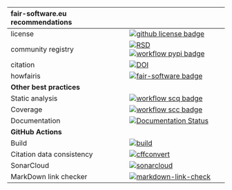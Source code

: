 | fair-software.eu recommendations | |
| :-- | :--  |
| license                      | [![github license badge](https://img.shields.io/github/license/dianna-ai/dianna)](https://github.com/dianna-ai/dianna) |
| community registry           | [![RSD](https://img.shields.io/badge/rsd-dianna-00a3e3.svg)](https://www.research-software.nl/software/dianna) [![workflow pypi badge](https://img.shields.io/pypi/v/dianna.svg?colorB=blue)](https://pypi.python.org/project/dianna/) |
| citation                     | [![DOI](https://zenodo.org/badge/DOI/10.5281/zenodo.5592606.svg)](https://doi.org/10.5281/zenodo.5592606) |
| howfairis                          | [![fair-software badge](https://img.shields.io/badge/fair--software.eu-%E2%97%8F%20%20%E2%97%8F%20%20%E2%97%8F%20%20%E2%97%8F%20%20%E2%97%8B-yellow)](https://fair-software.eu) |
| **Other best practices**           | &nbsp; |
| Static analysis                    | [![workflow scq badge](https://sonarcloud.io/api/project_badges/measure?project=dianna-ai_dianna&metric=alert_status)](https://sonarcloud.io/dashboard?id=dianna-ai_dianna) |
| Coverage                           | [![workflow scc badge](https://sonarcloud.io/api/project_badges/measure?project=dianna-ai_dianna&metric=coverage)](https://sonarcloud.io/dashboard?id=dianna-ai_dianna) |
| Documentation                      | [![Documentation Status](https://readthedocs.org/projects/dianna/badge/?version=latest)](https://dianna.readthedocs.io/en/latest/?badge=latest) |
| **GitHub Actions**                 | &nbsp; |
| Build                              | [![build](https://github.com/dianna-ai/dianna/actions/workflows/build.yml/badge.svg)](https://github.com/dianna-ai/dianna/actions/workflows/build.yml) |
| Citation data consistency               | [![cffconvert](https://github.com/dianna-ai/dianna/actions/workflows/cffconvert.yml/badge.svg)](https://github.com/dianna-ai/dianna/actions/workflows/cffconvert.yml) |
| SonarCloud                         | [![sonarcloud](https://github.com/dianna-ai/dianna/actions/workflows/sonarcloud.yml/badge.svg)](https://github.com/dianna-ai/dianna/actions/workflows/sonarcloud.yml) |
| MarkDown link checker              | [![markdown-link-check](https://github.com/dianna-ai/dianna/actions/workflows/markdown-link-check.yml/badge.svg)](https://github.com/dianna-ai/dianna/actions/workflows/markdown-link-check.yml) |
